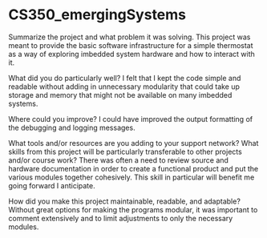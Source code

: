 # CS350_emergingSystems

Summarize the project and what problem it was solving.
This project was meant to provide the basic software infrastructure for a simple thermostat as a way of exploring imbedded system hardware and how to interact with it.

What did you do particularly well?
I felt that I kept the code simple and readable without adding in unnecessary modularity that could take up storage and memory that might not be available on many imbedded systems.

Where could you improve?
I could have improved the output formatting of the debugging and logging messages.

What tools and/or resources are you adding to your support network?
What skills from this project will be particularly transferable to other projects and/or course work?
There was often a need to review source and hardware documentation in order to create a functional product and put the various modules together cohesively. This skill in particular will benefit me going forward I anticipate.

How did you make this project maintainable, readable, and adaptable?
Without great options for making the programs modular, it was important to comment extensively and to limit adjustments to only the necessary modules.
